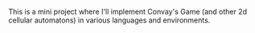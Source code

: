 This is a mini project where I'll implement Convay's Game (and other 2d cellular automatons) in various languages and environments.
